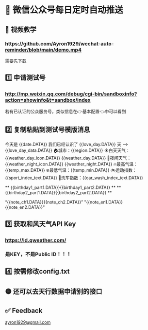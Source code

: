 # 📳 微信公众号每日定时自动推送

## 🎦 视频教学

### https://github.com/Ayron1929/wechat-auto-reminder/blob/main/demo.mp4
需要先下载

## 1️⃣ 申请测试号

### http://mp.weixin.qq.com/debug/cgi-bin/sandboxinfo?action=showinfo&t=sandbox/index
若有已认证的公众服务号，类似信息在👉基本配置👈中可以看到

## 2️⃣ 复制粘贴到测试号模版消息
今天是 {{date.DATA}} 
我们已经认识了 {{love_day.DATA}} 天 
--> {{love_day_data.DATA}} 
🏠城市：{{region.DATA}} 
☀️白天天气：{{weather_day_icon.DATA}} {{weather_day.DATA}}
 🌃夜间天气：{{weather_night_icon.DATA}} {{weather_night.DATA}} 
🔥最高气温：{{temp_max.DATA}} 
❄️最低气温：{{temp_min.DATA}} 
🚲运动指数：{{sport_index_text.DATA}} 
🚗洗车指数：{{car_wash_index_text.DATA}} 

** {{birthday1_part1.DATA}}{{birthday1_part2.DATA}} ** 
** {{birthday2_part1.DATA}}{{birthday2_part2.DATA}} ** 

“{{note_ch1.DATA}}{{note_ch2.DATA}}” "{{note_en1.DATA}}{{note_en2.DATA}}"
## 3️⃣ 获取和风天气API Key

### https://id.qweather.com/
### 是KEY，不是Public ID！！！

## 4️⃣ 按需修改config.txt

## 🟡 还可以去天行数据申请别的接口

## ✅ Feedback
ayron1929@gmail.com
